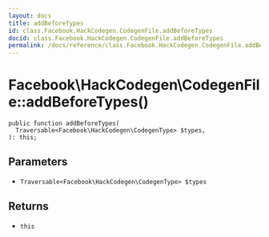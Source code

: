```yaml
---
layout: docs
title: addBeforeTypes
id: class.Facebook.HackCodegen.CodegenFile.addBeforeTypes
docid: class.Facebook.HackCodegen.CodegenFile.addBeforeTypes
permalink: /docs/reference/class.Facebook.HackCodegen.CodegenFile.addBeforeTypes.md
---
```

# Facebook\\HackCodegen\\CodegenFile::addBeforeTypes()




``` Hack
public function addBeforeTypes(
  Traversable<Facebook\HackCodegen\CodegenType> $types,
): this;
```




## Parameters




- ` Traversable<Facebook\HackCodegen\CodegenType> $types `




## Returns




+ ` this `